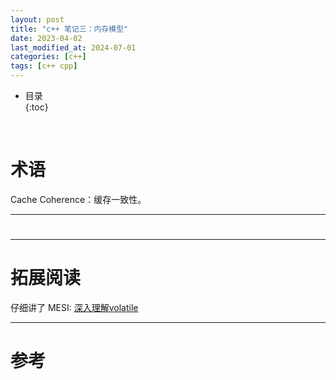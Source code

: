 ```yaml
---
layout: post
title: "c++ 笔记三：内存模型"
date: 2023-04-02
last_modified_at: 2024-07-01
categories: [c++]
tags: [c++ cpp]
---
```


* 目录  
{:toc}
<br/>

# 术语

Cache Coherence：缓存一致性。    

---

# 

---

# 拓展阅读

仔细讲了 MESI: [深入理解volatile](https://zhuanlan.zhihu.com/p/397640787)     

---

# 参考